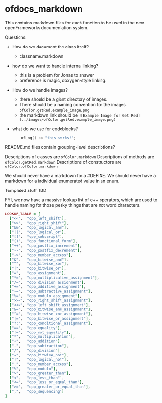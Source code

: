 # ofdocs_markdown
This contains markdown files for each function to be used in the new openFrameworks documentation system.


Questions:

* How do we document the class itself?
  - classname.markdown

* how do we want to handle internal linking?
  - this is a problem for Jonas to answer
  - preference is magic, doxygen-style linking.

* How do we handle images?
  - there should be a giant directory of images. 
  - There should be a naming convention for the images
      `ofColor.getRed.example_image.png`
  - the markdown link should be
      `![Example Image for Get Red](../images/ofColor.getRed.example_image.png)`
* what do we use for codeblocks?
   
    ```cpp
        ofLog() << "this works!";
    ```

README.md files contain grouping-level descriptions?

Descriptions of classes are `ofColor.markdown`
Descriptions of methods are `ofColor.getRed.markdown`
Descriptions of constructors are `ofColor.ofColor.markdown`

We should never have a markdown for a #DEFINE.
We should never have a markdown for a individual enumerated value in an enum.

Templated stuff TBD


FYI, we now have a massive lookup list of c++ operators, which are used to handle naming for those pesky things that are not word characters.

```ruby
LOOKUP_TABLE = [
  ["<<",  "cpp_left_shift"],
  [">>",  "cpp_right_shift"],
  ["&&",  "cpp_logical_and"],
  ["||",  "cpp_logical_or"],
  ["[]",  "cpp_subscript"],
  ["()",  "cpp_functional_form"],
  ["++",  "cpp_postfix_increment"],
  ["--",  "cpp_postfix_decrement"],
  ["->",  "cpp_member_access"],
  ["&",   "cpp_bitwise_and"], 
  ["^",   "cpp_bitwise_xor"],
  ["|",   "cpp_bitwise_or"], 
  ["=",   "cpp_assignment"],
  ["*=",  "cpp_multiplicative_assignment"],
  ["/=",  "cpp_division_assignment"],
  ["+=",  "cpp_additive_assignment"],
  ["-=",  "cpp_subtractive_assignment"],
  ["%=",  "cpp_modulo_assignment"],
  [">>=", "cpp_right_shift_assignment"],
  ["<<=", "cpp_left_shift_assignment"],
  ["&=",  "cpp_bitwise_and_assignment"],
  ["^=",  "cpp_bitwise_xor_assignment"],
  ["|=",  "cpp_bitwise_or_assignment"],
  ["?:",  "cpp_conditional_assignment"],
  ["==",  "cpp_equality"],
  ["!=",  "cpp_not_equality"],
  ["*",   "cpp_multiplication"],
  ["+",   "cpp_addition"],
  ["-",   "cpp_subtraction"],
  ["/",   "cpp_division"],
  ["~",   "cpp_bitwise_not"],
  ["!",   "cpp_logical_not"],
  [".",   "cpp_member_access"],
  ["%",   "cpp_modulo"],
  [">",   "cpp_greater_than"],
  ["<",   "cpp_less_than"],
  ["<=",  "cpp_less_or_equal_than"],
  [">=",  "cpp_greater_or_equal_than"],
  [",",   "cpp_sequencing"]
]
```
